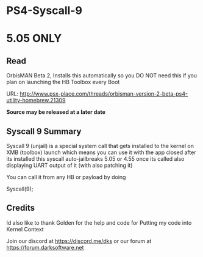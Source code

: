 # PS4-Syscall-9

# 5.05 ONLY

## Read

OrbisMAN Beta 2, Installs this automatically so you DO NOT need this if you plan on launching the HB Toolbox every Boot

URL: http://www.psx-place.com/threads/orbisman-version-2-beta-ps4-utility-homebrew.21309

****Source may be released at a later date****
## Syscall 9 Summary 

Syscall 9 (unjail) is a special system call that gets installed to the kernel on XMB (toolbox) launch which means you can use it with the app closed after its installed this syscall auto-jailbreaks 5.05 or 4.55 once its called also displaying UART output of it (with also patching it)

You can call it from any HB or payload by doing 

Syscall(9);

## Credits

Id also like to thank Golden for the help and code for Putting my code into Kernel Context


Join our discord at https://discord.me/dks or our forum at https://forum.darksoftware.net
